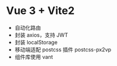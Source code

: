 # Vue 3 + Vite2

- 自动化路由
- 封装 axios，支持 JWT
- 封装 localStorage
- 移动端适配 postcss 插件 postcss-px2vp
- 组件库使用 vant
